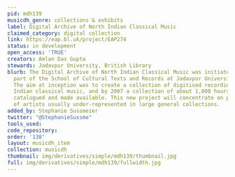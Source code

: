 ```yaml
---
pid: mdh139
musicdh_genre: collections & exhibits
label: Digital Archive of North Indian Classical Music
claimed_category: digital collection
link: https://eap.bl.uk/project/EAP274
status: in development
open_access: 'TRUE'
creators: Amlan Das Gupta
stewards: Jadavpur University, British Library
blurb: The Digital Archive of North Indian Classical Music was initiated in 2004 as
  part of the School of Cultural Texts and Records at Jadavpur University, Kolkata.
  The aim at inception was to create a collection of digitised recordings of North
  Indian classical music, and by 2007 a collection of about 1,000 hours was digitised,
  catalogued and made available. This new project will concentrate on performances
  of artists usually under-represented in large general collections.
added_by: Stephanie Sussmeier
twitter: "@StephanieSussme"
tools_used:
code_repository:
order: '138'
layout: musicdh_item
collection: musicdh
thumbnail: img/derivatives/simple/mdh139/thumbnail.jpg
full: img/derivatives/simple/mdh139/fullwidth.jpg
---
```

